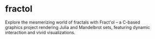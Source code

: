 # fractol
Explore the mesmerizing world of fractals with Fract'ol – a C-based graphics project rendering Julia and Mandelbrot sets, featuring dynamic interaction and vivid visualizations.
